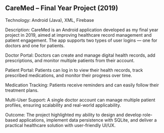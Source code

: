 ## CareMed – Final Year Project (2019)

Technology: Android (Java), XML, Firebase

Description:
CareMed is an Android application developed as my final year project in 2019, aimed at improving healthcare record management and patient engagement. The app supports two types of user logins — one for doctors and one for patients.

Doctor Portal: Doctors can create and manage digital health records, add prescriptions, and monitor multiple patients from their account.

Patient Portal: Patients can log in to view their health records, track prescribed medications, and monitor their progress over time.

Medication Tracking: Patients receive reminders and can easily follow their treatment plans.

Multi-User Support: A single doctor account can manage multiple patient profiles, ensuring scalability and real-world applicability.

Outcome:
The project highlighted my ability to design and develop role-based applications, implement data persistence with SQLite, and deliver a practical healthcare solution with user-friendly UI/UX.
